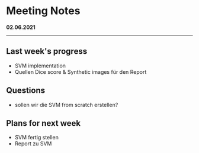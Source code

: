 # Meeting Notes
**02.06.2021**

---

## Last week's progress
- SVM implementation
- Quellen Dice score & Synthetic images für den Report

## Questions
- sollen wir die SVM from scratch erstellen?



## Plans for next week
- SVM fertig stellen
- Report zu SVM
